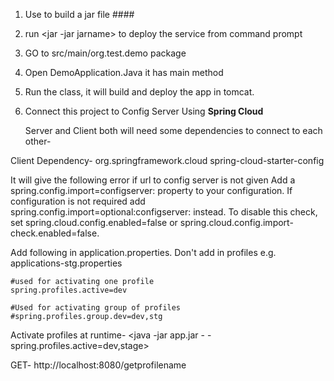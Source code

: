 1. Use <mvn clean profile> to build a jar file ####
2. run <jar -jar jarname> to deploy the service from command prompt


3. GO to src/main/org.test.demo package 
4. Open DemoApplication.Java it has main method
4. Run the class, it will build and deploy the app in tomcat.

5. Connect this project to Config Server Using **Spring Cloud**

    Server and Client both will need some dependencies to connect to each other-

Client Dependency-
    <dependency>
    <groupId>org.springframework.cloud</groupId>
    <artifactId>spring-cloud-starter-config</artifactId>
    </dependency>


It will give the following error if url to config server is not given
    Add a spring.config.import=configserver: property to your configuration.
    If configuration is not required add spring.config.import=optional:configserver: instead.
    To disable this check, set spring.cloud.config.enabled=false or
    spring.cloud.config.import-check.enabled=false.


Add following in application.properties. Don't add in profiles e.g. applications-stg.properties

    #used for activating one profile
    spring.profiles.active=dev
    
    #Used for activating group of profiles
    #spring.profiles.group.dev=dev,stg

Activate profiles at runtime- 
    <java -jar app.jar - -spring.profiles.active=dev,stage>



GET- http://localhost:8080/getprofilename



